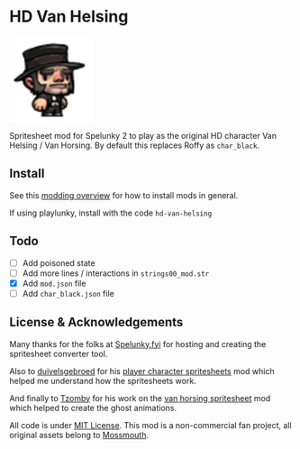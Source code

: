 # HD Van Helsing

![](/hd-van-helsing-cover.png)

Spritesheet mod for Spelunky 2 to play as the original HD 
character Van Helsing / Van Horsing. By default this replaces Roffy as `char_black`.

## Install
See this [modding overview](https://spelunky.fyi/mods/2/overview/) for how to
install mods in general.

If using playlunky, install with the code `hd-van-helsing`

## Todo
- [ ] Add poisoned state
- [ ] Add more lines / interactions in `strings00_mod.str`
- [x] Add `mod.json` file
- [ ] Add `char_black.json` file

## License & Acknowledgements
Many thanks for the folks at [Spelunky.fyi] for hosting and creating the 
spritesheet converter tool.

Also to [duivelsgebroed] for his [player character spritesheets] mod which
helped me understand how the spritesheets work.

And finally to [Tzomby] for his work on the [van horsing spritesheet] mod which helped to create the ghost animations.

All code is under [MIT License]. This mod is a non-commercial fan project,
all original assets belong to [Mossmouth].


[modpage]: https://spelunky.fyi/mods/m/hd-van-helsing/
[Spelunky.fyi]: https://spelunky.fyi
[duivelsgebroed]: https://spelunky.fyi/profile/duivelsgebroed/
[player character spritesheets]: https://spelunky.fyi/mods/m/player-character-tilesheets-with-grid/
[Tzomby]: https://spelunky.fyi/profile/Tzomby/
[van horsing spritesheet]: https://spelunky.fyi/mods/m/van-horsing-sprite-sheet-all-animations/
[MIT License]: http://www.opensource.org/licenses/MIT
[Mossmouth]: https://www.mossmouth.com
